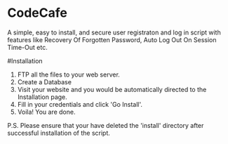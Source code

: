 # CodeCafe
A simple, easy to install, and secure user registraton and log in script with features like Recovery Of Forgotten Password, Auto Log Out On Session Time-Out etc.

#Installation
1. FTP all the files to your web server.
2. Create a Database
3. Visit your website and you would be automatically directed to the Installation page.
4. Fill in your credentials and click 'Go Install'.
5. Voila! You are done.

P.S. Please ensure that your have deleted the 'install' directory after successful installation of the script.
